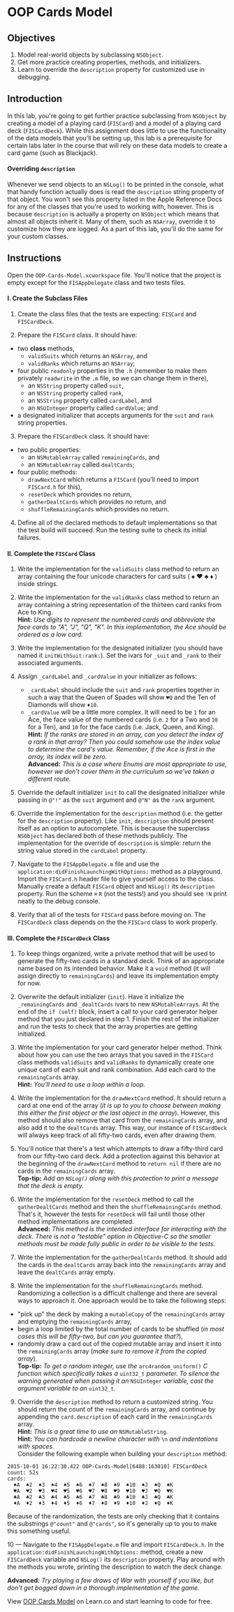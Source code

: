 # OOP Cards Model

## Objectives 

1. Model real-world objects by subclassing `NSObject`.
2. Get more practice creating properties, methods, and initializers.
3. Learn to override the `description` property for customized use in debugging.

## Introduction

In this lab, you're going to get further practice subclassing from `NSObject` by creating a model of a playing card (`FISCard`) and a model of a playing card deck (`FISCardDeck`). While this assignment does little to use the functionality of the data models that you'll be setting up, this lab is a prerequisite for certain labs later in the course that will rely on these data models to create a card game (such as Blackjack).

#### Overriding `description`

Whenever we send objects to an `NSLog()` to be printed in the console, what that handy function actually does is read the `description` string property of that object. You won't see this property listed in the Apple Reference Docs for any of the classes that you're used to working with, however. This is because `description` is actually a property on `NSObject` which means that almost all objects inherit it. Many of them, such as `NSArray`, override it to customize how they are logged. As a part of this lab, you'll do the same for your custom classes.

## Instructions 

Open the `OOP-Cards-Model.xcworkspace` file. You'll notice that the project is empty except for the `FISAppDelegate` class and two tests files.

#### I. Create the Subclass Files

1. Create the class files that the tests are expecting: `FISCard` and `FISCardDeck`.

2. Prepare the `FISCard` class. It should have:
  * two **class** methods,
     * `validSuits` which returns an `NSArray`, and
     * `validRanks` which returns an `NSArray`;
  * four public `readonly` properties in the `.h` (remember to make them privately `readwrite` in the `.m` file, so we can change them in there),
     * an `NSString` property called `suit`,
     * an `NSString` property called `rank`,
     * an `NSString` property called `cardLabel`, and
     * an `NSUInteger` property called `cardValue`; and
  * a designated initializer that accepts arguments for the `suit` and `rank` string properties.

3. Prepare the `FISCardDeck` class. It should have:
  * two public properties:
     * an `NSMutableArray` called `remainingCards`, and
     * an `NSMutableArray` called `dealtCards`;
  * four public methods:
     * `drawNextCard` which returns a `FISCard` (you'll need to import `FISCard.h` for this),
     * `resetDeck` which provides no return,
     * `gatherDealtCards` which provides no return, and
     * `shuffleRemainingCards` which provides no return.

4. Define all of the declared methods to default implementations so that the test build will succeed. Run the testing suite to check its initial failures.

#### II. Complete the `FISCard` Class

1. Write the implementation for the `validSuits` class method to return an array containing the four unicode characters for card suits ( ♠ ♥ ♣ ♦ ) inside strings.

2. Write the implementation for the `validRanks` class method to return an array containing a string representation of the thirteen card ranks from Ace to King.  
**Hint:** *Use digits to represent the numbered cards and abbreviate the face cards to "A", "J", "Q", "K". In this implementation, the Ace should be ordered as a low card.*

6. Write the implementation for the designated initializer (you should have named it `initWithSuit:rank:`). Set the ivars for `_suit` and `_rank` to their associated arguments.

8. Assign `_cardLabel` and `_cardValue` in your initializer as follows:
   - `_cardLabel` should include the `suit` and `rank` properties together in such a way that the Queen of Spades will show `♥Q` and the Ten of Diamonds will show `♦10`. 
   - `_cardValue` will be a little more complex. It will need to be `1` for an Ace, the face value of the numbered cards (i.e. `2` for a Two and `10` for a Ten), and `10` for the face cards (i.e. Jack, Queen, and King).  
   **Hint:** *If the ranks are stored in an array, can you detect the index of a rank in that array? Then you could somehow use the index value to determine the card's value. Remember, if the Ace is first in the array, its index will be zero.*  
   **Advanced:** *This is a case where Enums are most appropriate to use, however we don't cover them in the curriculum so we've taken a different route.*

7. Override the default initializer `init` to call the designated initializer while passing in `@"!"` as the `suit` argument and `@"N"` as the `rank` argument.

8. Override the implementation for the `description` method (i.e. the getter for the `description` property). Like `init`, `description` should present itself as an option to autocomplete. This is because the superclass `NSObject` has declared both of these methods publicly. The implementation for the override of `description` is simple: return the string value stored in the `cardLabel` property.

9. Navigate to the `FISAppDelegate.m` file and use the `application:didFinishLaunchingWithOptions:` method as a playground. Import the `FISCard.h` header file to give yourself access to the class. Manually create a default `FISCard` object and `NSLog()` its `description` property. Run the scheme `⌘` `R` (not the tests!) and you should see `!N` print neatly to the debug console.

10. Verify that all of the tests for `FISCard` pass before moving on. The `FISCardDeck` class depends on the the `FISCard` class to work properly.

#### III. Complete the `FISCardDeck` Class

1. To keep things organized, write a private method that will be used to generate the fifty-two cards in a standard deck. Think of an appropriate name based on its intended behavior. Make it a `void` method (it will assign directly to `remainingCards`) and leave its implementation empty for now.

2. Overwrite the default initializer (`init`). Have it initialize the `_remainingCards` and `_dealtCards` ivars to new `NSMutableArray`s. At the end of the `if (self)` block, insert a call to your card generator helper method that you just declared in step 1. Finish the rest of the initializer and run the tests to check that the array properties are getting initialized.

3. Write the implementation for your card generator helper method. Think about how you can use the two arrays that you saved in the `FISCard` class methods `validSuits` and `validRanks` to dynamically create one unique card of each suit and rank combination. Add each card to the `remainingCards` array.  
**Hint:** *You'll need to use a loop within a loop.*

4. Write the implementation for the `drawNextCard` method. It should return a card at one end of the array (*it is up to you to choose between making this either the first object or the last object in the array*). However, this method should also remove that card from the `remainingCards` array, and also add it to the `dealtCards` array. This way, our instance of `FISCardDeck` will always keep track of all fifty-two cards, even after drawing them.

5. You'll notice that there's a test which attempts to draw a fifty-third card from our fifty-two card deck. Add a protection against this behavior at the beginning of the `drawNextCard` method to `return nil` if there are no cards in the `remainingCards` array.  
**Top-tip:** *Add an `NSLog()` along with this protection to print a message that the deck is empty.*

6. Write the implementation for the `resetDeck` method to call the `gatherDealtCards` method and then the `shuffleRemainingCards` method. That's it, however the tests for `resetDeck` will fail until those other method implementations are completed.  
**Advanced:** *This method is the intended interface for interacting with the deck. There is not a "testable" option in Objective-C so the smaller methods must be made fully public in order to be visible to the tests.*

7. Write the implementation for the `gatherDealtCards` method. It should add the cards in the `dealtCards` array back into the `remainingCards` array and leave the `dealtCards` array empty.

8. Write the implementation for the `shuffleRemainingCards` method. Randomizing a collection is a difficult challenge and there are several ways to approach it. One approach would be to take the following steps:
  * "pick up" the deck by making a `mutableCopy` of the `remainingCards` array and emptying the `remainingCards` array,
  * begin a loop limited by the total number of cards to be shuffled (*in most cases this will be fifty-two, but can you guarantee that?*),
  * randomly draw a card out of the copied mutable array and insert it into the `remainingCards` array (*make sure to remove it from the copied array*).  
**Top-tip:** *To get a random integer, use the* `arc4random_uniform()` *C function which specifically takes a* `uint32_t` *parameter. To silence the warning generated when passing it an* `NSUInteger` *variable, cast the argument variable to an* `uint32_t`.

9. Override the `description` method to return a customized string. You should return the count of the `remainingCards` array, and continue by appending the `card.description` of each card in the `remainingCards` array.  
**Hint:** *This is a great time to use an* `NSMutableString`.  
**Hint:** *You can hardcode a newline character with* `\n` *and indentations with spaces.*  
Consider the following example when building your `description` method:

```
2015-10-01 16:22:30.422 OOP-Cards-Model[6488:163010] FISCardDeck
count: 52s
cards:
  ♠A  ♠2  ♠3  ♠4  ♠5  ♠6  ♠7  ♠8  ♠9  ♠10  ♠J  ♠Q  ♠K
  ♥A  ♥2  ♥3  ♥4  ♥5  ♥6  ♥7  ♥8  ♥9  ♥10  ♥J  ♥Q  ♥K
  ♣A  ♣2  ♣3  ♣4  ♣5  ♣6  ♣7  ♣8  ♣9  ♣10  ♣J  ♣Q  ♣K
  ♦A  ♦2  ♦3  ♦4  ♦5  ♦6  ♦7  ♦8  ♦9  ♦10  ♦J  ♦Q  ♦K
```

Because of the randomization, the tests are only checking that it contains the substrings `@"count"` and `@"cards"`, so it's generally up to you to make this something useful.

10 — Navigate to the `FISAppDelegate.m` file and import `FISCardDeck.h`. In the `application:didFinishLaunchingWithOptions:` method, create a new `FISCardDeck` variable and `NSLog()` its `description` property. Play around with the methods you wrote, printing the description to watch the deck change.

**Advanced:** *Try playing a few draws of War with yourself if you like, but don't get bogged down in a thorough implementation of the game.*

<p data-visibility='hidden'>View <a href='https://learn.co/lessons/OOP-Cards-Model' title='OOP Cards Model'>OOP Cards Model</a> on Learn.co and start learning to code for free.</p>

